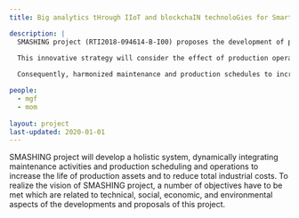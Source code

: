 ```yaml
---
title: Big analytics tHrough IIoT and blockchaIN technoloGies for Smart MAintenance Strategies (SMASHING)

description: |
  SMASHING project (RTI2018-094614-B-I00) proposes the development of prescriptive maintenance methodologies in industrial plants, but also   in industrial services for other businesses, like HVAC, water, energy, and so on, in commercial and residential buildings.
  
  This innovative strategy will consider the effect of production operations on the industrial assets state and will predict the future asset state, on the basis of the current data and the planned production.

  Consequently, harmonized maintenance and production schedules to increase operating life of assets and reduce total costs will be generated. Moreover, guidelines for implementation will be developed, looking to extend the research to other environments (transferability of results). This is not just a technical proposal, but it includes the managerial dimension at organizational level, which is critical for providing such integrated perspective.

people:
  - mgf
  - mom
  
layout: project
last-updated: 2020-01-01
---
```


  SMASHING project will develop a holistic system, dynamically integrating maintenance activities and production scheduling and operations to increase the life of production assets and to reduce total industrial costs.
To realize the vision of SMASHING project, a number of objectives have to be met which are related to technical, social, economic, and environmental aspects of the developments and proposals of this project.



